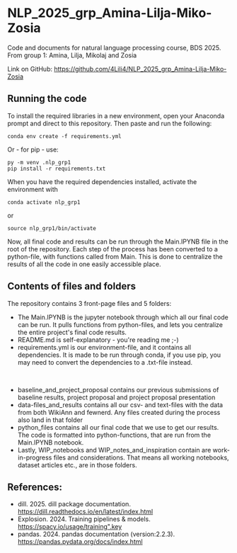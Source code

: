 # NLP_2025_grp_Amina-Lilja-Miko-Zosia
 Code and documents for natural language processing course, BDS 2025. From group 1: Amina, Lilja, Mikolaj and Zosia
 
 Link on GitHub: https://github.com/4Lili4/NLP_2025_grp_Amina-Lilja-Miko-Zosia

## Running the code
To install the required libraries in a new environment, open your Anaconda prompt and direct to this repository. Then paste and run the following:
```
conda env create -f requirements.yml
```
Or - for pip - use:
```
py -m venv .nlp_grp1
pip install -r requirements.txt
```

When you have the required dependencies installed, activate the environment with
```
conda activate nlp_grp1
```
or 
```
source nlp_grp1/bin/activate
```

Now, all final code and results can be run through the Main.IPYNB file in the root of the repository. Each step of the process has been converted to a python-file, with functions called from Main. This is done to centralize the results of all the code in one easily accessible place.


## Contents of files and folders
The repository contains 3 front-page files and 5 folders: 
 - The Main.IPYNB is the jupyter notebook through which all our final code can be run. It pulls functions from python-files, and lets you centralize the entire project's final code results.
 - README.md is self-explanatory - you're reading me ;-)
 - requirements.yml is our environment-file, and it contains all dependencies. It is made to be run through conda, if you use pip, you may need to convert the dependencies to a .txt-file instead.
<br>

 - baseline_and_project_proposal contains our previous submissions of baseline results, project proposal and project proposal presentation
 - data-files_and_results contains all our csv- and text-files with the data from both WikiAnn and fewnerd. Any files created during the process also land in that folder
 - python_files contains all our final code that we use to get our results. The code is formatted into python-functions, that are run from the Main.IPYNB notebook.
 - Lastly, WIP_notebooks and WIP_notes_and_inspiration contain are work-in-progress files and considerations. That means all working notebooks, dataset articles etc., are in those folders.

## References:
 - dill. 2025. dill package documentation. https://dill.readthedocs.io/en/latest/index.html
 - Explosion. 2024. Training pipelines & models. https://spacy.io/usage/training".key
 - pandas. 2024. pandas documentation (version:2.2.3). https://pandas.pydata.org/docs/index.html
